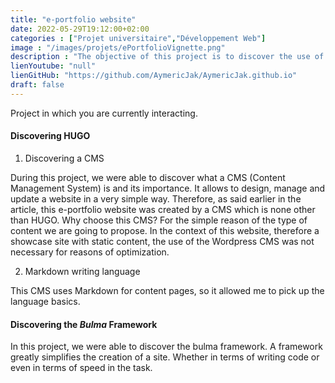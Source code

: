 ```yaml
---
title: "e-portfolio website"
date: 2022-05-29T19:12:00+02:00
categories : ["Projet universitaire","Développement Web"]
image : "/images/projets/ePortfolioVignette.png"
description : "The objective of this project is to discover the use of a CMS, in our case, a CMS for static website: Hugo. Our mission: to create our personal e-Portfolio website."
lienYoutube: "null"
lienGitHub: "https://github.com/AymericJak/AymericJak.github.io"
draft: false
---
```


Project in which you are currently interacting.

#### Discovering HUGO

1. Discovering a CMS

During this project, we were able to discover what a CMS (Content Management System) is and its importance. It allows to design, manage and update a website in a very simple way. Therefore, as said earlier in the article, this e-portfolio website was created by a CMS which is none other than HUGO.
Why choose this CMS? For the simple reason of the type of content we are going to propose. In the context of this website, therefore a showcase site with static content, the use of the Wordpress CMS was not necessary for reasons of optimization.

2. Markdown writing language

This CMS uses Markdown for content pages, so it allowed me to pick up the language basics.

#### Discovering the *Bulma* Framework

In this project, we were able to discover the bulma framework.
A framework greatly simplifies the creation of a site. Whether in terms of writing code or even in terms of speed in the task.
